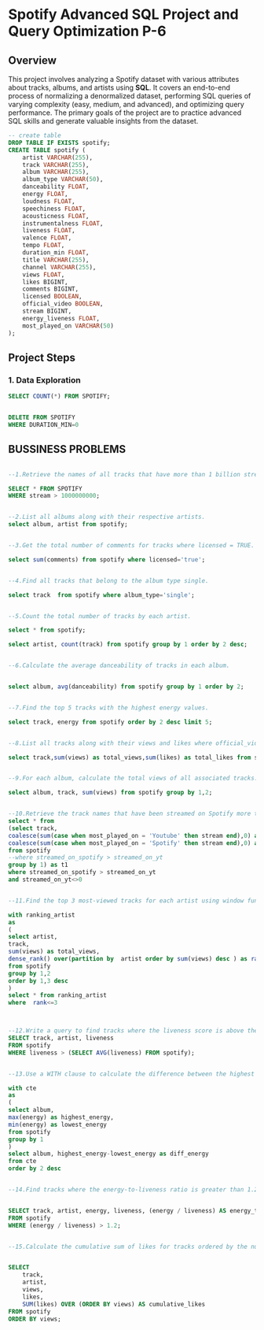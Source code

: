# Spotify Advanced SQL Project and Query Optimization P-6

## Overview
This project involves analyzing a Spotify dataset with various attributes about tracks, albums, and artists using **SQL**. It covers an end-to-end process of normalizing a denormalized dataset, performing SQL queries of varying complexity (easy, medium, and advanced), and optimizing query performance. The primary goals of the project are to practice advanced SQL skills and generate valuable insights from the dataset.

```sql
-- create table
DROP TABLE IF EXISTS spotify;
CREATE TABLE spotify (
    artist VARCHAR(255),
    track VARCHAR(255),
    album VARCHAR(255),
    album_type VARCHAR(50),
    danceability FLOAT,
    energy FLOAT,
    loudness FLOAT,
    speechiness FLOAT,
    acousticness FLOAT,
    instrumentalness FLOAT,
    liveness FLOAT,
    valence FLOAT,
    tempo FLOAT,
    duration_min FLOAT,
    title VARCHAR(255),
    channel VARCHAR(255),
    views FLOAT,
    likes BIGINT,
    comments BIGINT,
    licensed BOOLEAN,
    official_video BOOLEAN,
    stream BIGINT,
    energy_liveness FLOAT,
    most_played_on VARCHAR(50)
);
```
## Project Steps

### 1. Data Exploration
```sql
SELECT COUNT(*) FROM SPOTIFY;


DELETE FROM SPOTIFY 
WHERE DURATION_MIN=0
```

## BUSSINESS PROBLEMS
```sql

--1.Retrieve the names of all tracks that have more than 1 billion streams.

SELECT * FROM SPOTIFY 
WHERE stream > 1000000000;
```
```sql

--2.List all albums along with their respective artists.
select album, artist from spotify;
```
```sql

--3.Get the total number of comments for tracks where licensed = TRUE.

select sum(comments) from spotify where licensed='true';
```
```sql

--4.Find all tracks that belong to the album type single.

select track  from spotify where album_type='single';
```
```sql

--5.Count the total number of tracks by each artist.

select * from spotify;

select artist, count(track) from spotify group by 1 order by 2 desc;
```

```sql

--6.Calculate the average danceability of tracks in each album.


select album, avg(danceability) from spotify group by 1 order by 2;
```
```sql

--7.Find the top 5 tracks with the highest energy values.

select track, energy from spotify order by 2 desc limit 5;
```
```sql

--8.List all tracks along with their views and likes where official_video = TRUE.

select track,sum(views) as total_views,sum(likes) as total_likes from spotify where official_video = 'true' group by 1;
```
```sql

--9.For each album, calculate the total views of all associated tracks.

select album, track, sum(views) from spotify group by 1,2;
```
```sql

--10.Retrieve the track names that have been streamed on Spotify more than YouTube.
select * from 
(select track,
coalesce(sum(case when most_played_on = 'Youtube' then stream end),0) as streamed_on_yt,
coalesce(sum(case when most_played_on = 'Spotify' then stream end),0) as streamed_on_spotify
from spotify
--where streamed_on_spotify > streamed_on_yt
group by 1) as t1
where streamed_on_spotify > streamed_on_yt
and streamed_on_yt<>0
```
```sql

--11.Find the top 3 most-viewed tracks for each artist using window functions.

with ranking_artist
as
(
select artist,
track,
sum(views) as total_views,
dense_rank() over(partition by  artist order by sum(views) desc ) as rank
from spotify 
group by 1,2
order by 1,3 desc
)
select * from ranking_artist
where  rank<=3
```
```sql


--12.Write a query to find tracks where the liveness score is above the average.
SELECT track, artist, liveness
FROM spotify
WHERE liveness > (SELECT AVG(liveness) FROM spotify);
```

```sql

--13.Use a WITH clause to calculate the difference between the highest and lowest energy values for tracks in each album.

with cte
as
(
select album,
max(energy) as highest_energy,
min(energy) as lowest_energy
from spotify 
group by 1
)
select album, highest_energy-lowest_energy as diff_energy 
from cte
order by 2 desc
```
```sql

--14.Find tracks where the energy-to-liveness ratio is greater than 1.2.


SELECT track, artist, energy, liveness, (energy / liveness) AS energy_to_liveness_ratio
FROM spotify
WHERE (energy / liveness) > 1.2;
```
```sql

--15.Calculate the cumulative sum of likes for tracks ordered by the number of views, using window functions.


SELECT 
    track, 
    artist, 
    views, 
    likes, 
    SUM(likes) OVER (ORDER BY views) AS cumulative_likes
FROM spotify
ORDER BY views;
```



